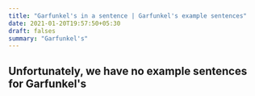 ```yaml
---
title: "Garfunkel's in a sentence | Garfunkel's example sentences"
date: 2021-01-20T19:57:50+05:30
draft: falses
summary: "Garfunkel's"
---
```

## Unfortunately, we have no example sentences for Garfunkel's                 
